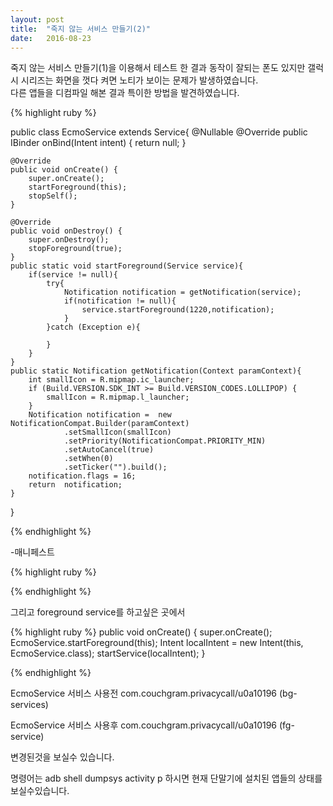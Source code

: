 ```yaml
---
layout: post
title:  "죽지 않는 서비스 만들기(2)"
date:   2016-08-23
---
```

죽지 않는 서비스 만들기(1)을 이용해서 테스트 한 결과 동작이 잘되는 폰도 있지만
갤럭시 시리즈는 화면을 껏다 켜면 노티가 보이는 문제가 발생하였습니다. <br />
다른 앱들을 디컴파일 해본 결과 특이한 방법을 발견하였습니다.<br />


{% highlight ruby %}

public class EcmoService extends Service{
    @Nullable
    @Override
    public IBinder onBind(Intent intent) {
        return null;
    }

    @Override
    public void onCreate() {
        super.onCreate();
        startForeground(this);
        stopSelf();
    }

    @Override
    public void onDestroy() {
        super.onDestroy();
        stopForeground(true);
    }
    public static void startForeground(Service service){
        if(service != null){
            try{
                Notification notification = getNotification(service);
                if(notification != null){
                    service.startForeground(1220,notification);
                }
            }catch (Exception e){

            }
        }
    }
    public static Notification getNotification(Context paramContext){
        int smallIcon = R.mipmap.ic_launcher;
        if (Build.VERSION.SDK_INT >= Build.VERSION_CODES.LOLLIPOP) {
            smallIcon = R.mipmap.l_launcher;
        }
        Notification notification =  new NotificationCompat.Builder(paramContext)
                .setSmallIcon(smallIcon)
                .setPriority(NotificationCompat.PRIORITY_MIN)
                .setAutoCancel(true)
                .setWhen(0)
                .setTicker("").build();
        notification.flags = 16;
        return  notification;
    }
}

{% endhighlight %}

-매니페스트

{% highlight ruby %}
<service android:exported="false" android:name=".service.EcmoService" android:process=":locker" />

{% endhighlight %}

그리고 foreground service를 하고싶은 곳에서

{% highlight ruby %}
public void onCreate() {
  super.onCreate();
  EcmoService.startForeground(this);
  Intent localIntent = new Intent(this, EcmoService.class);
  startService(localIntent);
}

{% endhighlight %}

EcmoService 서비스 사용전
com.couchgram.privacycall/u0a10196 (bg-services)

EcmoService 서비스 사용후
com.couchgram.privacycall/u0a10196 (fg-service)

변경된것을 보실수 있습니다.

명령어는 adb shell dumpsys activity p 하시면 현재 단말기에 설치된 앱들의 상태를 보실수있습니다.
